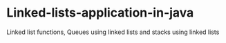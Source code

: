 # Linked-lists-application-in-java
Linked list functions, Queues using linked lists and stacks using linked lists

